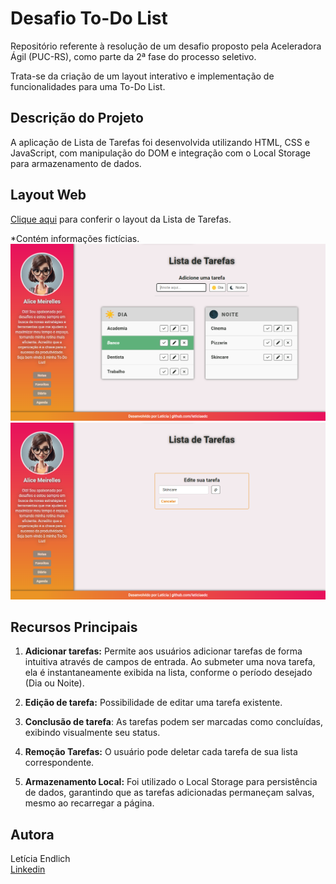 # Desafio To-Do List
Repositório referente à resolução de um desafio proposto pela Aceleradora Ágil (PUC-RS), como parte da 2ª fase do processo seletivo.

Trata-se da criação de um layout interativo e implementação de funcionalidades para uma To-Do List.

## Descrição do Projeto
A aplicação de Lista de Tarefas foi desenvolvida utilizando HTML, CSS e JavaScript, com manipulação do DOM e integração com o Local Storage para armazenamento de dados.

## Layout Web 
<a href="https://leticiaedc.github.io/aceleradora-agil-layout/">Clique aqui</a> para conferir o layout da Lista de Tarefas. 

*Contém informações fictícias. 
<img src="img/screenshot-to-do.png" />
<img src="img/screenshot-editar.png" />

## Recursos Principais
1. <b>Adicionar tarefas:</b> Permite aos usuários adicionar tarefas de forma intuitiva através de campos de entrada. Ao submeter uma nova tarefa, ela é instantaneamente exibida na lista, conforme o período desejado (Dia ou Noite).

2. <b>Edição de tarefa:</b> Possibilidade de editar uma tarefa existente. 

3. <b>Conclusão de tarefa</b>: As tarefas podem ser marcadas como concluídas, exibindo visualmente seu status.

4. <b>Remoção Tarefas:</b> O usuário pode deletar cada tarefa de sua lista correspondente.

5. <b>Armazenamento Local:</b>  Foi utilizado o Local Storage para persistência de dados, garantindo que as tarefas adicionadas permaneçam salvas, mesmo ao recarregar a página. 

## Autora
Letícia Endlich <br><a href="https://www.linkedin.com/in/leticiaendlich/">Linkedin</a>